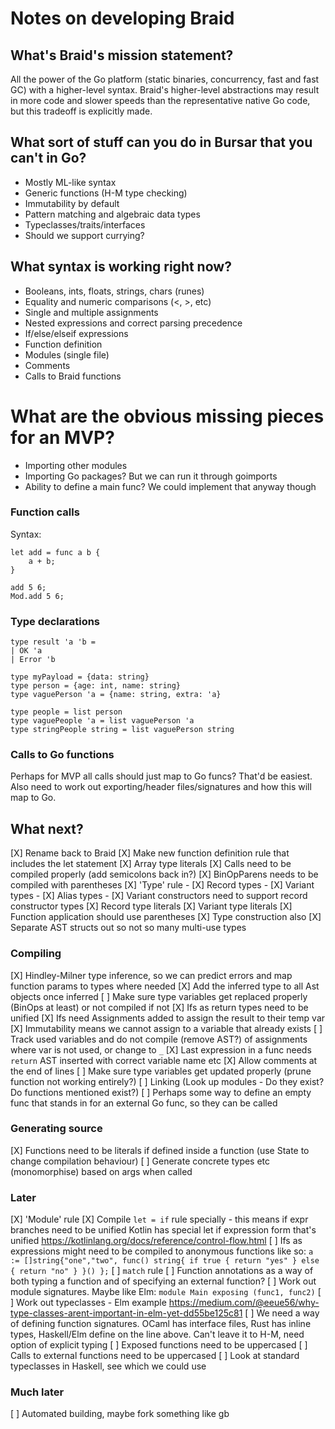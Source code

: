 # Notes on developing Braid

## What's Braid's mission statement?
All the power of the Go platform (static binaries, concurrency, fast and fast GC) with
a higher-level syntax. Braid's higher-level abstractions may result in more code
and slower speeds than the representative native Go code, but this tradeoff is explicitly made.
 
## What sort of stuff can you do in Bursar that you can't in Go?
- Mostly ML-like syntax
- Generic functions (H-M type checking)
- Immutability by default
- Pattern matching and algebraic data types
- Typeclasses/traits/interfaces
- Should we support currying?

## What syntax is working right now?
- Booleans, ints, floats, strings, chars (runes)
- Equality and numeric comparisons (<, >, etc)
- Single and multiple assignments
- Nested expressions and correct parsing precedence
- If/else/elseif expressions
- Function definition
- Modules (single file)
- Comments
- Calls to Braid functions

# What are the obvious missing pieces for an MVP?
- Importing other modules
- Importing Go packages? But we can run it through goimports
- Ability to define a main func? We could implement that anyway though

### Function calls

Syntax: 
```
let add = func a b {
    a + b;
}

add 5 6;
Mod.add 5 6;
```

### Type declarations

```
type result 'a 'b = 
| OK 'a
| Error 'b

type myPayload = {data: string}
type person = {age: int, name: string}
type vaguePerson 'a = {name: string, extra: 'a}

type people = list person
type vaguePeople 'a = list vaguePerson 'a
type stringPeople string = list vaguePerson string
```

### Calls to Go functions

Perhaps for MVP all calls should just map to Go funcs? That'd be easiest.
Also need to work out exporting/header files/signatures and how this will map to Go.

## What next?

[X] Rename back to Braid
[X] Make new function definition rule that includes the let statement
[X] Array type literals
[X] Calls need to be compiled properly (add semicolons back in?)
[X] BinOpParens needs to be compiled with parentheses 
[X] 'Type' rule
    - [X] Record types
    - [X] Variant types
    - [X] Alias types
    - [X] Variant constructors need to support record constructor types
[X] Record type literals
[X] Variant type literals
[X] Function application should use parentheses 
[X] Type construction also
[X] Separate AST structs out so not so many multi-use types

### Compiling
[X] Hindley-Milner type inference, so we can predict errors and map function 
      params to types where needed
  [X] Add the inferred type to all Ast objects once inferred
  [ ] Make sure type variables get replaced properly (BinOps at least) or not compiled if not
  [X] Ifs as return types need to be unified
  [X] Ifs need Assignments added to assign the result to their temp var
  [X] Immutability means we cannot assign to a variable that already exists
  [ ] Track used variables and do not compile (remove AST?) of assignments where var is not used,
      or change to `_`
  [X] Last expression in a func needs `return` AST inserted with correct variable name etc
  [X] Allow comments at the end of lines
  [ ] Make sure type variables get updated properly (prune function not working entirely?)
[ ] Linking (Look up modules - Do they exist? Do functions mentioned exist?)
[ ] Perhaps some way to define an empty func that stands in for an external Go func, so they can be called

### Generating source
  [X] Functions need to be literals if defined inside a function (use State to change compilation behaviour)
  [ ] Generate concrete types etc (monomorphise) based on args when called
  
### Later
[X] 'Module' rule
[X] Compile `let = if` rule specially - this means if expr branches need to be unified
    Kotlin has special let if expression form that's unified https://kotlinlang.org/docs/reference/control-flow.html 
[ ] Ifs as expressions might need to be compiled to anonymous functions like so:
    `a := []string{"one","two", func() string{ if true { return "yes" } else { return "no" } }() };`
[ ] `match` rule 
[ ] Function annotations as a way of both typing a function and of specifying an external function?
[ ] Work out module signatures. Maybe like Elm: `module Main exposing (func1, func2)`
[ ] Work out typeclasses - Elm example https://medium.com/@eeue56/why-type-classes-arent-important-in-elm-yet-dd55be125c81
[ ] We need a way of defining function signatures. OCaml has interface files, Rust has inline types, 
    Haskell/Elm define on the line above. Can't leave it to H-M, need option of explicit typing 
[ ] Exposed functions need to be uppercased
[ ] Calls to external functions need to be uppercased
[ ] Look at standard typeclasses in Haskell, see which we could use


### Much later
[ ] Automated building, maybe fork something like gb
